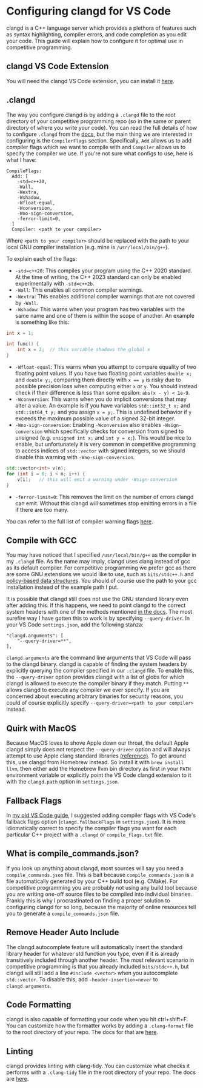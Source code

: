 # Configuring clangd for VS Code

clangd is a C++ language server which provides a plethora of features such as syntax highlighting, compiler errors, and code completion as you edit your code. This guide will explain how to configure it for optimal use in competitive programming.

## clangd VS Code Extension

You will need the clangd VS Code extension, you can install it [here](https://marketplace.visualstudio.com/items?itemName=llvm-vs-code-extensions.vscode-clangd).

## .clangd

The way you configure clangd is by adding a `.clangd` file to the root directory of your competitive programming repo (so in the same or parent directory of where you write your code). You can read the full details of how to configure `.clangd` from the [docs](https://clangd.llvm.org/config), but the main thing we are interested in configuring is the `CompilerFlags` section. Specifically, `Add` allows us to add compiler flags which we want to compile with and `Compiler` allows us to specify the compiler we use. If you're not sure what configs to use, here is what I have:

```
CompileFlags:
  Add: [
    -std=c++20,
    -Wall,
    -Wextra,
    -Wshadow,
    -Wfloat-equal,
    -Wconversion,
    -Wno-sign-conversion,
    -ferror-limit=0,
  ]
  Compiler: <path to your compiler>
```

Where `<path to your compiler>` should be replaced with the path to your local GNU compiler installation (e.g. mine is `/usr/local/bin/g++`).

To explain each of the flags:
- `-std=c++20`: This compiles your program using the C++ 2020 standard. At the time of writing, the C++ 2023 standard can only be enabled experimentally with `-std=c++2b`.
- `-Wall`: This enables all common compiler warnings.
- `-Wextra`: This enables additional compiler warnings that are not covered by `-Wall`.
- `-Wshadow`: This warns when your program has two variables with the same name and one of them is within the scope of another. An example is something like this:
```c++
int x = 1;

int func() {
    int x = 2;  // this variable shadows the global x
}
```
- `-Wfloat-equal`: This warns when you attempt to compare equality of two floating point values. If you have two floating point variables `double x;` and `double y;`, comparing them directly with `x == y` is risky due to possible precision loss when computing either `x` or `y`. You should instead check if their difference is less than some epsilon: `abs(x - y) < 1e-9`.
- `-Wconversion`: This warns when you do implicit conversions that may alter a value. An example is if you have variables `std::int32_t x;` and `std::int64_t y;` and you assign `x = y;`. This is undefined behavior if `y` exceeds the maximum possible value of a signed 32-bit integer.
- `-Wno-sign-conversion`: Enabling `-Wconversion` also enables `-Wsign-conversion` which specifically checks for conversion from signed to unsigned (e.g. `unsigned int x;` and `int y = x;`). This would be nice to enable, but unfortunately it is very common in competitive programming to access indices of `std::vector` with signed integers, so we should disable this warning with `-Wno-sign-conversion`.
```c++
std::vector<int> v(n);
for (int i = 0; i < n; i++) {
    v[i];   // this will emit a warning under -Wsign-conversion
}
```
- `-ferror-limit=0`: This removes the limit on the number of errors clangd can emit. Without this clangd will sometimes stop emitting errors in a file if there are too many.

You can refer to the full list of compiler warning flags [here](https://gcc.gnu.org/onlinedocs/gcc/Warning-Options.html).

## Compile with GCC

You may have noticed that I specified `/usr/local/bin/g++` as the compiler in my `.clangd` file. As the name may imply, clangd uses clang instead of gcc as its default compiler. For competitive programming we prefer gcc as there are some GNU extensions we would like to use, such as `bits/stdc++.h` and [policy-based data structures](https://codeforces.com/blog/entry/11080). You should of course use the path to your gcc installation instead of the example path I put.

It is possible that clangd still does not use the GNU standard library even after adding this. If this happens, we need to point clangd to the correct system headers with one of the methods mentioned [in the docs](https://clangd.llvm.org/guides/system-headers). The most surefire way I have gotten this to work is by specifying `--query-driver`. In your VS Code `settings.json`, add the following stanza:
```
"clangd.arguments": [
    "--query-driver=**",
],
```
`clangd.arguments` are the command line arguments that VS Code will pass to the clangd binary. clangd is capable of finding the system headers by explicitly querying the compiler specified in our `.clangd` file. To enable this, the `--query-driver` option provides clangd with a list of globs for which clangd is allowed to execute the compiler binary if they match. Putting `**` allows clangd to execute any compiler we ever specify. If you are concerned about executing arbitrary binaries for security reasons, you could of course explicitly specify `--query-driver=<path to your compiler>` instead.

## Quirk with MacOS

Because MacOS loves to shove Apple down our throat, the default Apple clangd simply does not respect the `--query-driver` option and will always attempt to use Apple clang standard libraries [(reference)](https://github.com/clangd/clangd/issues/487). To get around this, use clangd from Homebrew instead. So install it with `brew install llvm`, then either add the Homebrew llvm bin directory as first in your `PATH` environment variable or explicitly point the VS Code clangd extension to it with the `clangd.path` option in `settings.json`.

## Fallback Flags

In [my old VS Code guide](vscode.md), I suggested adding compiler flags with VS Code's fallback flags option (`clangd.fallbackFlags` in `settings.json`). It is more idiomatically correct to specify the compiler flags you want for each particular C++ project with a `.clangd` or `compile_flags.txt` file.

## What is compile_commands.json?

If you look up anything about clangd, most sources will say you need a `compile_commands.json` file. This is bait because `compile_commands.json` is a file automatically generated by your C++ build tool (e.g. CMake). For competitive programming you are probably not using any build tool because you are writing one-off source files to be compiled into individual binaries. Frankly this is why I procrastinated on finding a proper solution to configuring clangd for so long, because the majority of online resources tell you to generate a `compile_commands.json` file.

## Remove Header Auto Include

The clangd autocomplete feature will automatically insert the standard library header for whatever std function you type, even if it is already transitively included through another header. The most relevant scenario in competitive programming is that you already included `bits/stdc++.h`, but clangd will still add a line `#include <vector>` when you autocomplete `std::vector`. To disable this, add `-header-insertion=never` to `clangd.arguments`.

## Code Formatting

clangd is also capable of formatting your code when you hit ctrl+shift+F. You can customize how the formatter works by adding a `.clang-format` file to the root directory of your repo. The docs for that are [here](https://clang.llvm.org/docs/ClangFormatStyleOptions.html).

## Linting

clangd provides linting with clang-tidy. You can customize what checks it performs with a `.clang-tidy` file in the root directory of your repo. The docs are [here](https://clang.llvm.org/extra/clang-tidy/).
